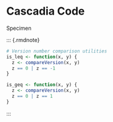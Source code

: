 # Cascadia Code

Specimen

::: {.rmdnote}
```r
# Version number comparison utilities
is_leq <- function(x, y) {
  z <- compareVersion(x, y)
  z == 0 | z == -1
}

is_geq <- function(x, y) {
  z <- compareVersion(x, y)
  z == 0 | z == 1
}
```
:::

<style type="text/css">
@import url("assets/fonts/cascadia-code/cascadia-code.css");
.rmdnote code { font-family: "Cascadia Code", monospace; }
</style>
